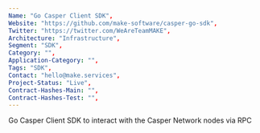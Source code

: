 ```yaml
---
Name: "Go Casper Client SDK",
Website: "https://github.com/make-software/casper-go-sdk",
Twitter: "https://twitter.com/WeAreTeamMAKE",
Architecture: "Infrastructure",
Segment: "SDK",
Category: "",
Application-Category: "",
Tags: "SDK",
Contact: "hello@make.services",
Project-Status: "Live",
Contract-Hashes-Main: "",
Contract-Hashes-Test: "",
---
```

<!--lang:en--> 
Go Casper Client SDK to interact with the Casper Network nodes via RPC 
<!--lang:es--] 
Go Casper Client SDK para interactuar con los nodos de Casper Network a través de RPC
<!--lang:de--] 
Gehen Sie zum Casper Client SDK, um über RPC mit den Casper Network-Knoten zu interagieren
<!--lang:fr--] 
Accédez au SDK Casper Client pour interagir avec les nœuds du réseau Casper via RPC
<!--lang:pl--] 
Przejdź do Casper Client SDK, aby wchodzić w interakcje z węzłami Casper Network za pośrednictwem RPC
<!--lang:uk--] 
Go Casper Client SDK для взаємодії з вузлами мережі Casper через RPC
[!--lang:*-->  
